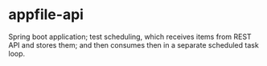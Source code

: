 # appfile-api

Spring boot application; test scheduling, which receives items from REST API and stores them; 
and then consumes then in a separate scheduled task loop. 
